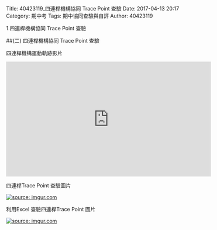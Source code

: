 Title: 40423119_四連桿機構協同 Trace Point 查驗
Date: 2017-04-13 20:17
Category: 期中考
Tags: 期中協同查驗與自評
Author: 40423119

1.四連桿機構協同 Trace Point 查驗

<!-- PELICAN_END_SUMMARY -->

##(二) 四連桿機構協同 Trace Point 查驗

四連桿機構運動軌跡影片

<iframe width="560" height="315" src="https://www.youtube.com/embed/agb9hsjFZGo" frameborder="0" allowfullscreen></iframe>

四連桿Trace Point 查驗圖片

<a href="http://imgur.com/Jojcjxr"><img src="http://i.imgur.com/Jojcjxr.png" title="source: imgur.com" /></a>

利用Excel 查驗四連桿Trace Point 圖片

<a href="http://imgur.com/tQ6GUcc"><img src="http://i.imgur.com/tQ6GUcc.png" title="source: imgur.com" /></a>

<!-- 導入 Brython 標準程式庫 -->
 
<script type="text/javascript" src="https://cdn.rawgit.com/brython-dev/brython/master/www/src/brython_dist.js">
</script>
 
<!-- 啟動 Brython -->
 
<script>
window.onload=function(){
brython(1);
}
</script>
 
<!-- 以下實際利用  Brython 畫四連桿 trace point 路徑-->
 
<canvas id="fourbar" width="600" height="400"></canvas>
 
<div id="container1"></div>
 
<script type="text/python3">
from browser import document as doc
from browser import html
import math
# 準備繪圖畫布
canvas = doc["fourbar"]
container1 = doc['container1']
ctx = canvas.getContext("2d")
 
fourbar_data = open("./../work/40423119.csv").read()
fourbar_list = fourbar_data.splitlines()
#container1 <= fourbar_list[0]
# 以下可以利用 ctx 物件進行畫圖
# 先畫一條直線
ctx.beginPath()
# 設定線的寬度為 1 個單位
ctx.lineWidth = 1
# 利用 transform 將 y 座標反轉, 且 offset canvas.height
# (X scale, X skew, Y skew, Y scale, X offset, Y offset)
# 配合圖形位置進行座標轉換
ctx.transform(1, 0, 0, -1, canvas.width/2+250, canvas.height/2+100)
# 畫出 x 與 y 座標線
# 各座標值放大 8 倍
ratio = 8
ctx.moveTo(0, 0)
ctx.lineTo(-30*ratio, 0)
start_point = fourbar_list[0].split(",")
ctx.moveTo(float(start_point[0])*ratio, float(start_point[1])*ratio)
count = 0
for data in fourbar_list[1:]:
    point = data.split(",")
    #count = count + 1
    #container1 <= str(count) + ":" + point[0] + "," + point[1]
    #container1 <= html.BR()
    ctx.lineTo(float(point[0])*ratio, float(point[1])*ratio)
# 設定顏色為藍色, 也可以使用 "rgb(0, 0, 255)" 字串設定顏色值
ctx.strokeStyle = "blue"
# 實際執行畫線
ctx.stroke()
ctx.closePath()
</script>





